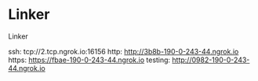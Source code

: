 # Linker
Linker

ssh: tcp://2.tcp.ngrok.io:16156 
http: http://3b8b-190-0-243-44.ngrok.io 
https: https://fbae-190-0-243-44.ngrok.io 
testing: http://0982-190-0-243-44.ngrok.io 